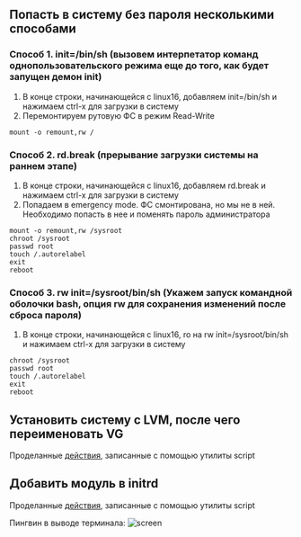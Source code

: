 ## Попасть в систему без пароля несколькими способами
### Способ 1. init=/bin/sh (вызовем интерпетатор команд однопользовательского режима еще до того, как будет запущен демон init)
1. В конце строки, начинающейся с linux16, добавляем init=/bin/sh и нажимаем ctrl-x для загрузки в систему
2. Перемонтируем рутовую ФС в режим Read-Write
```
mount -o remount,rw /
```
### Способ 2. rd.break (прерывание загрузки системы на раннем этапе)
1. В конце строки, начинающейся с linux16, добавляем rd.break и нажимаем ctrl-x для загрузки в систему
2. Попадаем в emergency mode. ФС смонтирована, но мы не в ней. Необходимо попасть в нее и поменять пароль администратора
```
mount -o remount,rw /sysroot
chroot /sysroot
passwd root
touch /.autorelabel
exit
reboot
```
### Способ 3. rw init=/sysroot/bin/sh (Укажем запуск командной оболочки bash, опция rw для сохранения изменений после сброса пароля)

1. В конце строки, начинающейся с linux16, ro на rw init=/sysroot/bin/sh и нажимаем ctrl-x для загрузки в систему

```
chroot /sysroot
passwd root
touch /.autorelabel
exit
reboot
```
## Установить систему с LVM, после чего переименовать VG
Проделанные [действия](typescript_vgs), записанные с помощью утилиты script

## Добавить модуль в initrd
Проделанные [действия](typescript_module), записанные с помощью утилиты script

Пингвин в выводе терминала:
![screen](https://sun9-7.userapi.com/c857136/v857136368/1101df/Rqu6qw-VFek.jpg)
